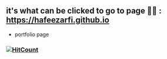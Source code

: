 ## it's what can be clicked to go to page 🧗‍♀️️ : https://hafeezarfi.github.io
- portfolio page
### [![HitCount](http://hits.dwyl.com/hafeezarfi/hafeezarfigithubio.svg)](http://hits.dwyl.com/hafeezarfi/hafeezarfi.github.io)
